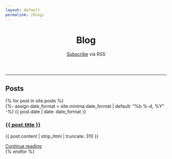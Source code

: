 ```yaml
---
layout: default
permalink: /blog/
---
```


<div class="home post-content">
  <header>
    <h1 class="page-heading">Blog</h1>
    <p>
      <a class="button primary" href="{{ "/feed.xml" | relative_url }}">Subscribe</a> via RSS
    </p>
  </header>
  <hr>
  <section>
    <h2>Posts</h2>
    <div class="row-2">
      {% for post in site.posts %}
        <article class="column">
          {%- assign date_format = site.minima.date_format | default: "%b %-d, %Y" -%}
          <span class="post-meta">{{ post.date | date: date_format }}</span>
          <a href="{{ post.url | relative_url }}">
            <h3>{{ post.title }}</h3>
          </a>
          <section>
            <p>{{ post.content | strip_html | truncate: 310 }}</p>
          </section>
          <a class="button secondary" href="{{ post.url }}">Continue reading</a>
        </article>
      {% endfor %}
    </div>
  </section>
</div>
